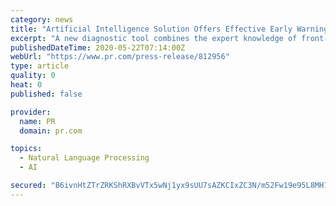 ```yaml
---
category: news
title: "Artificial Intelligence Solution Offers Effective Early Warning System for COVID-19 Patients; Hospitals Offered Free Trial Amid Outbreak"
excerpt: "A new diagnostic tool combines the expert knowledge of front-line clinicians with machine learning and natural language processing to diagnose ARDS, present in more than 90% of all COVID-19 patients,"
publishedDateTime: 2020-05-22T07:14:00Z
webUrl: "https://www.pr.com/press-release/812956"
type: article
quality: 0
heat: 0
published: false

provider:
  name: PR
  domain: pr.com

topics:
  - Natural Language Processing
  - AI

secured: "B6ivnHtZTrZRKShRXBvVTx5wNj1yx9sUU7sAZKCIxZC3N/m52Fw19e95L8MH7WcRhck8FgdbY2fjohQg62UlfU+fHXWlAg7YRcOr4bqoCB4C0w1kVEWqhVPV3dzc1DMUL7kbA9meQnc3tE8fS235FnGfpfrCilAEj7tL1xh3da+FmeWj57jwH+aEYGi0LGyfC8tvf53R0sV4CLPLs562UUT2AqVAWKBy0hrqJxeDL109eYM5fCt2MyOcO0gkexkjgron7PigakWF11y19ZeEsWaE+gN8zcUvXihF/HZV/Z3rFTf1hGlUgg6NdLWGLkpA;igmFMBPUFkvTZ1/ZBLq5Sg=="
---
```


